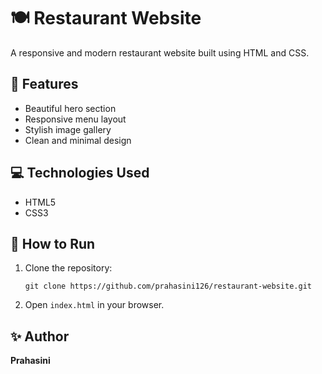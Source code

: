 # 🍽️ Restaurant Website

A responsive and modern restaurant website built using HTML and CSS.

## 🌟 Features
- Beautiful hero section
- Responsive menu layout
- Stylish image gallery
- Clean and minimal design

## 💻 Technologies Used
- HTML5
- CSS3

## 🚀 How to Run
1. Clone the repository:
   ```
   git clone https://github.com/prahasini126/restaurant-website.git
   ```
2. Open `index.html` in your browser.

## ✨ Author
**Prahasini**
